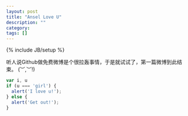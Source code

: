 ```yaml
---
layout: post
title: "Ansel Love U"
description: ""
category: 
tags: []
---
```

{% include JB/setup %}

听人说Github做免费微博是个很拉轰事情，于是就试试了，第一篇微博到此结束。
(︶,︶!)
  
  ```js
  var i, u
  if (u === 'girl') {
    alert('I love u!');
  } else {
    alert('Get out!');
  }
  ```
